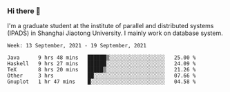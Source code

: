 ### Hi there 👋

I'm a graduate student at the institute of parallel and distributed systems (IPADS) in Shanghai Jiaotong University. I mainly work on database system.

<!--START_SECTION:waka-->
```text
Week: 13 September, 2021 - 19 September, 2021

Java      9 hrs 48 mins   ██████▒░░░░░░░░░░░░░░░░░░   25.00 % 
Haskell   9 hrs 27 mins   ██████░░░░░░░░░░░░░░░░░░░   24.09 % 
TeX       8 hrs 20 mins   █████▒░░░░░░░░░░░░░░░░░░░   21.26 % 
Other     3 hrs           ██░░░░░░░░░░░░░░░░░░░░░░░   07.66 % 
Gnuplot   1 hr 47 mins    █░░░░░░░░░░░░░░░░░░░░░░░░   04.58 % 
```
<!--END_SECTION:waka-->

<!--
**yqmmm/yqmmm** is a ✨ _special_ ✨ repository because its `README.md` (this file) appears on your GitHub profile.

Here are some ideas to get you started:

- 🔭 I’m currently working on ...
- 🌱 I’m currently learning ...
- 👯 I’m looking to collaborate on ...
- 🤔 I’m looking for help with ...
- 💬 Ask me about ...
- 📫 How to reach me: ...
- 😄 Pronouns: ...
- ⚡ Fun fact: ...
-->
